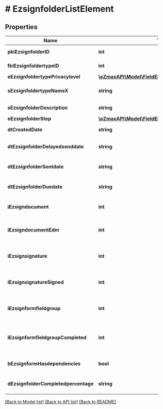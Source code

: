 # # EzsignfolderListElement

## Properties

Name | Type | Description | Notes
------------ | ------------- | ------------- | -------------
**pkiEzsignfolderID** | **int** | The unique ID of the Ezsignfolder |
**fkiEzsignfoldertypeID** | **int** | The unique ID of the Ezsignfoldertype. |
**eEzsignfoldertypePrivacylevel** | [**\eZmaxAPI\Model\FieldEEzsignfoldertypePrivacylevel**](FieldEEzsignfoldertypePrivacylevel.md) |  |
**sEzsignfoldertypeNameX** | **string** | The name of the Ezsignfoldertype in the language of the requester |
**sEzsignfolderDescription** | **string** | The description of the Ezsignfolder |
**eEzsignfolderStep** | [**\eZmaxAPI\Model\FieldEEzsignfolderStep**](FieldEEzsignfolderStep.md) |  |
**dtCreatedDate** | **string** | The date and time at which the object was created |
**dtEzsignfolderDelayedsenddate** | **string** | The date and time at which the Ezsignfolder will be sent in the future. | [optional]
**dtEzsignfolderSentdate** | **string** | The date and time at which the Ezsignfolder was sent the last time. | [optional]
**dtEzsignfolderDuedate** | **string** | The maximum date and time at which the Ezsignfolder can be signed. | [optional]
**iEzsigndocument** | **int** | The total number of Ezsigndocument in the folder |
**iEzsigndocumentEdm** | **int** | The total number of Ezsigndocument in the folder that were saved in the edm system |
**iEzsignsignature** | **int** | The total number of signature blocks in all Ezsigndocuments in the folder |
**iEzsignsignatureSigned** | **int** | The total number of already signed signature blocks in all Ezsigndocuments in the folder |
**iEzsignformfieldgroup** | **int** | The total number of Ezsignformfieldgroup in all Ezsigndocuments in the folder |
**iEzsignformfieldgroupCompleted** | **int** | The total number of completed Ezsignformfieldgroup in all Ezsigndocuments in the folder |
**bEzsignformHasdependencies** | **bool** | Whether the Ezsignform/Ezsignsignatures has dependencies or not | [optional]
**dEzsignfolderCompletedpercentage** | **string** | Whether the Ezsignform/Ezsignsignatures has dependencies or not |

[[Back to Model list]](../../README.md#models) [[Back to API list]](../../README.md#endpoints) [[Back to README]](../../README.md)
